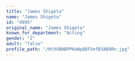 ```yaml
---
title: "James Shigeta"
name: "James Shigeta"
id: "4995"
original_name: "James Shigeta"
known_for_department: "Acting"
gender: "2"
adult: "false"
profile_path: "/HtXVBHBPPHaNpQ8FVefB3AB9Rn.jpg"
---
```


